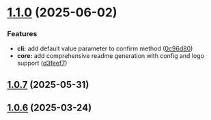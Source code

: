 # [1.1.0](https://github.com/ElsiKora/ReadMe-Generator/compare/v1.0.7...v1.1.0) (2025-06-02)


### Features

* **cli:** add default value parameter to confirm method ([0c96d80](https://github.com/ElsiKora/ReadMe-Generator/commit/0c96d80461ce30993e50cd7e8d7fe5e4a76df6c0))
* **core:** add comprehensive readme generation with config and logo support ([d3feef7](https://github.com/ElsiKora/ReadMe-Generator/commit/d3feef7949f4783cebdabaa1e4982735a5024133))

## [1.0.7](https://github.com/ElsiKora/ReadMe-Generator/compare/v1.0.6...v1.0.7) (2025-05-31)

## [1.0.6](https://github.com/ElsiKora/ReadMe-Generator/compare/v1.0.5...v1.0.6) (2025-03-24)
